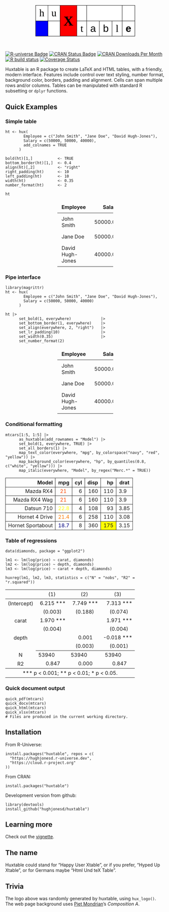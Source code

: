 <table class="huxtable" data-quarto-disable-processing="true"  style="width: fit-content; margin-left: auto; margin-right: auto;" id="tab:logo">
<col><col><col><col><col><col><col><col><tbody>
<tr>
<td class="huxtable-cell" style="vertical-align: middle; text-align: center;  border-style: solid solid solid solid; border-width: 1.2pt 1.2pt 1.2pt 1.2pt; border-top-color: rgb(0, 0, 0);  border-right-color: rgb(0, 0, 0);  border-bottom-color: rgb(0, 0, 0);  border-left-color: rgb(0, 0, 0); padding: 4pt 8pt 4pt 8pt; background-color: rgb(255, 255, 255);   font-family: Times; font-size: 24pt;"><span style="color: rgb(0, 0, 0);">h</span></td><td class="huxtable-cell" style="vertical-align: middle; text-align: center;  border-style: solid solid solid solid; border-width: 1.2pt 1.2pt 1.2pt 1.2pt; border-top-color: rgb(0, 0, 0);  border-right-color: rgb(0, 0, 0);  border-bottom-color: rgb(0, 0, 0);  border-left-color: rgb(0, 0, 0); padding: 4pt 8pt 4pt 8pt; background-color: rgb(255, 255, 255);   font-family: Times; font-size: 24pt;"><span style="color: rgb(0, 0, 0);">u</span></td><td class="huxtable-cell" rowspan="2" style="vertical-align: middle; text-align: center;  border-style: solid solid solid solid; border-width: 1.2pt 1.2pt 1.2pt 1.2pt; border-top-color: rgb(0, 0, 0);  border-right-color: rgb(0, 0, 0);  border-bottom-color: rgb(0, 0, 0);  border-left-color: rgb(0, 0, 0); padding: 4pt 8pt 4pt 8pt; background-color: rgb(255, 0, 0); font-weight: bold;  font-family: Times; font-size: 32pt;"><span style="color: rgb(0, 0, 0);">X</span></td><td class="huxtable-cell" style="vertical-align: middle; text-align: center;  border-style: solid solid solid solid; border-width: 1.2pt 1.2pt 1.2pt 1.2pt; border-top-color: rgb(0, 0, 0);  border-right-color: rgb(0, 0, 0);  border-bottom-color: rgb(0, 0, 0);  border-left-color: rgb(0, 0, 0); padding: 4pt 8pt 4pt 8pt; background-color: rgb(255, 255, 255);   font-family: Arial; font-size: 24pt;"><span style="color: rgb(0, 0, 0);"></span></td><td class="huxtable-cell" colspan="3" style="vertical-align: middle; text-align: center;  border-style: solid solid solid solid; border-width: 1.2pt 1.2pt 1.2pt 1.2pt; border-top-color: rgb(0, 0, 0);  border-right-color: rgb(0, 0, 0);  border-bottom-color: rgb(0, 0, 0);  border-left-color: rgb(0, 0, 0); padding: 4pt 8pt 4pt 8pt; background-color: rgb(255, 255, 255);   font-family: Times; font-size: 24pt;"><span style="color: rgb(0, 0, 0);"></span></td><td class="huxtable-cell" style="vertical-align: middle; text-align: center;  border-style: solid solid solid solid; border-width: 1.2pt 1.2pt 1.2pt 1.2pt; border-top-color: rgb(0, 0, 0);  border-right-color: rgb(0, 0, 0);  border-bottom-color: rgb(0, 0, 0);  border-left-color: rgb(0, 0, 0); padding: 4pt 8pt 4pt 8pt; background-color: rgb(255, 255, 255);   font-family: Arial; font-size: 24pt;"><span style="color: rgb(0, 0, 0);"></span></td></tr>
<tr>
<td class="huxtable-cell" style="vertical-align: middle; text-align: center;  border-style: solid solid solid solid; border-width: 1.2pt 1.2pt 1.2pt 1.2pt; border-top-color: rgb(0, 0, 0);  border-right-color: rgb(0, 0, 0);  border-bottom-color: rgb(0, 0, 0);  border-left-color: rgb(0, 0, 0); padding: 4pt 8pt 4pt 8pt; background-color: rgb(0, 0, 255);   font-family: Arial; font-size: 24pt;"><span style="color: rgb(0, 0, 0);"></span></td><td class="huxtable-cell" style="vertical-align: middle; text-align: center;  border-style: solid solid solid solid; border-width: 1.2pt 1.2pt 1.2pt 1.2pt; border-top-color: rgb(0, 0, 0);  border-right-color: rgb(0, 0, 0);  border-bottom-color: rgb(0, 0, 0);  border-left-color: rgb(0, 0, 0); padding: 4pt 8pt 4pt 8pt; background-color: rgb(255, 255, 255);   font-family: Times; font-size: 24pt;"><span style="color: rgb(0, 0, 0);"></span></td><td class="huxtable-cell" style="vertical-align: middle; text-align: center;  border-style: solid solid solid solid; border-width: 1.2pt 1.2pt 1.2pt 1.2pt; border-top-color: rgb(0, 0, 0);  border-right-color: rgb(0, 0, 0);  border-bottom-color: rgb(0, 0, 0);  border-left-color: rgb(0, 0, 0); padding: 4pt 8pt 4pt 8pt; background-color: rgb(255, 255, 255);   font-family: Times; font-size: 24pt;"><span style="color: rgb(0, 0, 0);">t</span></td><td class="huxtable-cell" style="vertical-align: middle; text-align: center;  border-style: solid solid solid solid; border-width: 1.2pt 1.2pt 1.2pt 1.2pt; border-top-color: rgb(0, 0, 0);  border-right-color: rgb(0, 0, 0);  border-bottom-color: rgb(0, 0, 0);  border-left-color: rgb(0, 0, 0); padding: 4pt 8pt 4pt 8pt; background-color: rgb(255, 255, 255);   font-family: Arial; font-size: 24pt;"><span style="color: rgb(0, 0, 0);">a</span></td><td class="huxtable-cell" style="vertical-align: middle; text-align: center;  border-style: solid solid solid solid; border-width: 1.2pt 1.2pt 1.2pt 1.2pt; border-top-color: rgb(0, 0, 0);  border-right-color: rgb(0, 0, 0);  border-bottom-color: rgb(0, 0, 0);  border-left-color: rgb(0, 0, 0); padding: 4pt 8pt 4pt 8pt; background-color: rgb(255, 255, 255);   font-family: Arial; font-size: 24pt;"><span style="color: rgb(0, 0, 0);">b</span></td><td class="huxtable-cell" style="vertical-align: middle; text-align: center;  border-style: solid solid solid solid; border-width: 1.2pt 1.2pt 1.2pt 1.2pt; border-top-color: rgb(0, 0, 0);  border-right-color: rgb(0, 0, 0);  border-bottom-color: rgb(0, 0, 0);  border-left-color: rgb(0, 0, 0); padding: 4pt 8pt 4pt 8pt; background-color: rgb(255, 255, 255);   font-family: Times; font-size: 24pt;"><span style="color: rgb(0, 0, 0);">l</span></td><td class="huxtable-cell" style="vertical-align: middle; text-align: center;  border-style: solid solid solid solid; border-width: 1.2pt 1.2pt 1.2pt 1.2pt; border-top-color: rgb(0, 0, 0);  border-right-color: rgb(0, 0, 0);  border-bottom-color: rgb(0, 0, 0);  border-left-color: rgb(0, 0, 0); padding: 4pt 8pt 4pt 8pt; background-color: rgb(255, 255, 255); font-weight: bold;  font-family: Arial; font-size: 24pt;"><span style="color: rgb(0, 0, 0);">e</span></td></tr>
</tbody>
</table>

<br>

<!-- badges: start -->

[![R-universe
Badge](https://hughjonesd.r-universe.dev/badges/huxtable)](https://hughjonesd.r-universe.dev/huxtable)
[![CRAN Status
Badge](https://www.r-pkg.org/badges/version/huxtable)](https://cran.r-project.org/package=huxtable)
[![CRAN Downloads Per
Month](https://cranlogs.r-pkg.org/badges/huxtable)](https://CRAN.R-project.org/package=huxtable)
[![R build
status](https://github.com/hughjonesd/huxtable/workflows/R-CMD-check/badge.svg)](https://github.com/hughjonesd/huxtable/actions)
[![Coverage
Status](https://img.shields.io/codecov/c/github/hughjonesd/huxtable/master.svg)](https://app.codecov.io/github/hughjonesd/huxtable?branch=master)
<!-- badges: end -->

Huxtable is an R package to create LaTeX and HTML tables, with a
friendly, modern interface. Features include control over text styling,
number format, background color, borders, padding and alignment. Cells
can span multiple rows and/or columns. Tables can be manipulated with
standard R subsetting or `dplyr` functions.

## Quick Examples

### Simple table

    ht <- hux(
            Employee = c("John Smith", "Jane Doe", "David Hugh-Jones"),
            Salary = c(50000, 50000, 40000),
            add_colnames = TRUE
          )

    bold(ht)[1,]           <- TRUE
    bottom_border(ht)[1,]  <- 0.4
    align(ht)[,2]          <- "right"
    right_padding(ht)      <- 10
    left_padding(ht)       <- 10
    width(ht)              <- 0.35
    number_format(ht)      <- 2

    ht

<table class="huxtable" data-quarto-disable-processing="true"  style="width: 35%; margin-left: auto; margin-right: auto;" id="tab:simple-table">
<col><col><thead>
<tr>
<th class="huxtable-cell huxtable-header" style="border-style: solid solid solid solid; border-width: 0pt 0pt 0.4pt 0pt;    padding: 6pt 10pt 6pt 10pt;">Employee</th><th class="huxtable-cell huxtable-header" style="text-align: right;  border-style: solid solid solid solid; border-width: 0pt 0pt 0.4pt 0pt;    padding: 6pt 10pt 6pt 10pt;">Salary</th></tr>
</thead>
<tbody>
<tr>
<td class="huxtable-cell" style="border-style: solid solid solid solid; border-width: 0.4pt 0pt 0pt 0pt;    padding: 6pt 10pt 6pt 10pt;">John Smith</td><td class="huxtable-cell" style="text-align: right;  border-style: solid solid solid solid; border-width: 0.4pt 0pt 0pt 0pt;    padding: 6pt 10pt 6pt 10pt;">50000.00</td></tr>
<tr>
<td class="huxtable-cell" style="border-style: solid solid solid solid; border-width: 0pt 0pt 0pt 0pt;    padding: 6pt 10pt 6pt 10pt;">Jane Doe</td><td class="huxtable-cell" style="text-align: right;  border-style: solid solid solid solid; border-width: 0pt 0pt 0pt 0pt;    padding: 6pt 10pt 6pt 10pt;">50000.00</td></tr>
<tr>
<td class="huxtable-cell" style="border-style: solid solid solid solid; border-width: 0pt 0pt 0pt 0pt;    padding: 6pt 10pt 6pt 10pt;">David Hugh-Jones</td><td class="huxtable-cell" style="text-align: right;  border-style: solid solid solid solid; border-width: 0pt 0pt 0pt 0pt;    padding: 6pt 10pt 6pt 10pt;">40000.00</td></tr>
</tbody>
</table>

### Pipe interface

    library(magrittr)
    ht <- hux(
            Employee = c("John Smith", "Jane Doe", "David Hugh-Jones"),
            Salary = c(50000, 50000, 40000)
          )

    ht |>
          set_bold(1, everywhere)             |>
          set_bottom_border(1, everywhere)    |>
          set_align(everywhere, 2, "right")   |>
          set_lr_padding(10)                  |>
          set_width(0.35)                     |>
          set_number_format(2)

<table class="huxtable" data-quarto-disable-processing="true"  style="width: 35%; margin-left: auto; margin-right: auto;" id="tab:pipe-interface">
<col><col><thead>
<tr>
<th class="huxtable-cell huxtable-header" style="border-style: solid solid solid solid; border-width: 0pt 0pt 0.4pt 0pt;    padding: 6pt 10pt 6pt 10pt;">Employee</th><th class="huxtable-cell huxtable-header" style="text-align: right;  border-style: solid solid solid solid; border-width: 0pt 0pt 0.4pt 0pt;    padding: 6pt 10pt 6pt 10pt;">Salary</th></tr>
</thead>
<tbody>
<tr>
<td class="huxtable-cell" style="border-style: solid solid solid solid; border-width: 0.4pt 0pt 0pt 0pt;    padding: 6pt 10pt 6pt 10pt;">John Smith</td><td class="huxtable-cell" style="text-align: right;  border-style: solid solid solid solid; border-width: 0.4pt 0pt 0pt 0pt;    padding: 6pt 10pt 6pt 10pt;">50000.00</td></tr>
<tr>
<td class="huxtable-cell" style="border-style: solid solid solid solid; border-width: 0pt 0pt 0pt 0pt;    padding: 6pt 10pt 6pt 10pt;">Jane Doe</td><td class="huxtable-cell" style="text-align: right;  border-style: solid solid solid solid; border-width: 0pt 0pt 0pt 0pt;    padding: 6pt 10pt 6pt 10pt;">50000.00</td></tr>
<tr>
<td class="huxtable-cell" style="border-style: solid solid solid solid; border-width: 0pt 0pt 0pt 0pt;    padding: 6pt 10pt 6pt 10pt;">David Hugh-Jones</td><td class="huxtable-cell" style="text-align: right;  border-style: solid solid solid solid; border-width: 0pt 0pt 0pt 0pt;    padding: 6pt 10pt 6pt 10pt;">40000.00</td></tr>
</tbody>
</table>

### Conditional formatting

    mtcars[1:5, 1:5] |>
          as_huxtable(add_rownames = "Model") |>
          set_bold(1, everywhere, TRUE) |>
          set_all_borders(1) |>
          map_text_color(everywhere, "mpg", by_colorspace("navy", "red", "yellow")) |>
          map_background_color(everywhere, "hp", by_quantiles(0.8, c("white", "yellow"))) |>
          map_italic(everywhere, "Model", by_regex("Merc.*" = TRUE))

<table class="huxtable" data-quarto-disable-processing="true"  style="margin-left: auto; margin-right: auto;" id="tab:conditional-formatting">
<col><col><col><col><col><col><thead>
<tr>
<th class="huxtable-cell huxtable-header" style="text-align: right;  border-style: solid solid solid solid; border-width: 1pt 1pt 1pt 1pt;">Model</th><th class="huxtable-cell huxtable-header" style="text-align: right;  border-style: solid solid solid solid; border-width: 1pt 1pt 1pt 1pt;">mpg</th><th class="huxtable-cell huxtable-header" style="text-align: right;  border-style: solid solid solid solid; border-width: 1pt 1pt 1pt 1pt;">cyl</th><th class="huxtable-cell huxtable-header" style="text-align: right;  border-style: solid solid solid solid; border-width: 1pt 1pt 1pt 1pt;">disp</th><th class="huxtable-cell huxtable-header" style="text-align: right;  border-style: solid solid solid solid; border-width: 1pt 1pt 1pt 1pt;">hp</th><th class="huxtable-cell huxtable-header" style="border-style: solid solid solid solid; border-width: 1pt 1pt 1pt 1pt;">drat</th></tr>
</thead>
<tbody>
<tr>
<td class="huxtable-cell" style="text-align: right;  border-style: solid solid solid solid; border-width: 1pt 1pt 1pt 1pt;">Mazda RX4</td><td class="huxtable-cell" style="text-align: right;  border-style: solid solid solid solid; border-width: 1pt 1pt 1pt 1pt;"><span style="color: rgb(255, 72, 0);">21&nbsp;&nbsp;</span></td><td class="huxtable-cell" style="text-align: right;  border-style: solid solid solid solid; border-width: 1pt 1pt 1pt 1pt;">6</td><td class="huxtable-cell" style="text-align: right;  border-style: solid solid solid solid; border-width: 1pt 1pt 1pt 1pt;">160</td><td class="huxtable-cell" style="text-align: right;  border-style: solid solid solid solid; border-width: 1pt 1pt 1pt 1pt;     background-color: rgb(255, 255, 255);">110</td><td class="huxtable-cell" style="border-style: solid solid solid solid; border-width: 1pt 1pt 1pt 1pt;">3.9</td></tr>
<tr>
<td class="huxtable-cell" style="text-align: right;  border-style: solid solid solid solid; border-width: 1pt 1pt 1pt 1pt;">Mazda RX4 Wag</td><td class="huxtable-cell" style="text-align: right;  border-style: solid solid solid solid; border-width: 1pt 1pt 1pt 1pt;"><span style="color: rgb(255, 72, 0);">21&nbsp;&nbsp;</span></td><td class="huxtable-cell" style="text-align: right;  border-style: solid solid solid solid; border-width: 1pt 1pt 1pt 1pt;">6</td><td class="huxtable-cell" style="text-align: right;  border-style: solid solid solid solid; border-width: 1pt 1pt 1pt 1pt;">160</td><td class="huxtable-cell" style="text-align: right;  border-style: solid solid solid solid; border-width: 1pt 1pt 1pt 1pt;     background-color: rgb(255, 255, 255);">110</td><td class="huxtable-cell" style="border-style: solid solid solid solid; border-width: 1pt 1pt 1pt 1pt;">3.9</td></tr>
<tr>
<td class="huxtable-cell" style="text-align: right;  border-style: solid solid solid solid; border-width: 1pt 1pt 1pt 1pt;">Datsun 710</td><td class="huxtable-cell" style="text-align: right;  border-style: solid solid solid solid; border-width: 1pt 1pt 1pt 1pt;"><span style="color: rgb(255, 255, 0);">22.8</span></td><td class="huxtable-cell" style="text-align: right;  border-style: solid solid solid solid; border-width: 1pt 1pt 1pt 1pt;">4</td><td class="huxtable-cell" style="text-align: right;  border-style: solid solid solid solid; border-width: 1pt 1pt 1pt 1pt;">108</td><td class="huxtable-cell" style="text-align: right;  border-style: solid solid solid solid; border-width: 1pt 1pt 1pt 1pt;     background-color: rgb(255, 255, 255);">93</td><td class="huxtable-cell" style="border-style: solid solid solid solid; border-width: 1pt 1pt 1pt 1pt;">3.85</td></tr>
<tr>
<td class="huxtable-cell" style="text-align: right;  border-style: solid solid solid solid; border-width: 1pt 1pt 1pt 1pt;">Hornet 4 Drive</td><td class="huxtable-cell" style="text-align: right;  border-style: solid solid solid solid; border-width: 1pt 1pt 1pt 1pt;"><span style="color: rgb(255, 123, 0);">21.4</span></td><td class="huxtable-cell" style="text-align: right;  border-style: solid solid solid solid; border-width: 1pt 1pt 1pt 1pt;">6</td><td class="huxtable-cell" style="text-align: right;  border-style: solid solid solid solid; border-width: 1pt 1pt 1pt 1pt;">258</td><td class="huxtable-cell" style="text-align: right;  border-style: solid solid solid solid; border-width: 1pt 1pt 1pt 1pt;     background-color: rgb(255, 255, 255);">110</td><td class="huxtable-cell" style="border-style: solid solid solid solid; border-width: 1pt 1pt 1pt 1pt;">3.08</td></tr>
<tr>
<td class="huxtable-cell" style="text-align: right;  border-style: solid solid solid solid; border-width: 1pt 1pt 1pt 1pt;">Hornet Sportabout</td><td class="huxtable-cell" style="text-align: right;  border-style: solid solid solid solid; border-width: 1pt 1pt 1pt 1pt;"><span style="color: rgb(0, 0, 128);">18.7</span></td><td class="huxtable-cell" style="text-align: right;  border-style: solid solid solid solid; border-width: 1pt 1pt 1pt 1pt;">8</td><td class="huxtable-cell" style="text-align: right;  border-style: solid solid solid solid; border-width: 1pt 1pt 1pt 1pt;">360</td><td class="huxtable-cell" style="text-align: right;  border-style: solid solid solid solid; border-width: 1pt 1pt 1pt 1pt;     background-color: rgb(255, 255, 0);">175</td><td class="huxtable-cell" style="border-style: solid solid solid solid; border-width: 1pt 1pt 1pt 1pt;">3.15</td></tr>
</tbody>
</table>

### Table of regressions

    data(diamonds, package = "ggplot2")

    lm1 <- lm(log(price) ~ carat, diamonds)
    lm2 <- lm(log(price) ~ depth, diamonds)
    lm3 <- lm(log(price) ~ carat + depth, diamonds)

    huxreg(lm1, lm2, lm3, statistics = c("N" = "nobs", "R2" = "r.squared"))

<table class="huxtable" data-quarto-disable-processing="true"  style="margin-left: auto; margin-right: auto;" id="tab:regression-table">
<col><col><col><col><thead>
<tr>
<th class="huxtable-cell huxtable-header" style="text-align: center;  border-style: solid solid solid solid; border-width: 0.8pt 0pt 0pt 0pt;      font-weight: normal;"></th><th class="huxtable-cell huxtable-header" style="text-align: center;  border-style: solid solid solid solid; border-width: 0.8pt 0pt 0.4pt 0pt;      font-weight: normal;">(1)</th><th class="huxtable-cell huxtable-header" style="text-align: center;  border-style: solid solid solid solid; border-width: 0.8pt 0pt 0.4pt 0pt;      font-weight: normal;">(2)</th><th class="huxtable-cell huxtable-header" style="text-align: center;  border-style: solid solid solid solid; border-width: 0.8pt 0pt 0.4pt 0pt;      font-weight: normal;">(3)</th></tr>
</thead>
<tbody>
<tr>
<th class="huxtable-cell huxtable-header" style="border-style: solid solid solid solid; border-width: 0pt 0pt 0pt 0pt;      font-weight: normal;">(Intercept)</th><td class="huxtable-cell" style="text-align: right;  border-style: solid solid solid solid; border-width: 0.4pt 0pt 0pt 0pt;">6.215 ***</td><td class="huxtable-cell" style="text-align: right;  border-style: solid solid solid solid; border-width: 0.4pt 0pt 0pt 0pt;">7.749 ***</td><td class="huxtable-cell" style="text-align: right;  border-style: solid solid solid solid; border-width: 0.4pt 0pt 0pt 0pt;">7.313 ***</td></tr>
<tr>
<th class="huxtable-cell huxtable-header" style="border-style: solid solid solid solid; border-width: 0pt 0pt 0pt 0pt;      font-weight: normal;"></th><td class="huxtable-cell" style="text-align: right;  border-style: solid solid solid solid; border-width: 0pt 0pt 0pt 0pt;">(0.003)&nbsp;&nbsp;&nbsp;</td><td class="huxtable-cell" style="text-align: right;  border-style: solid solid solid solid; border-width: 0pt 0pt 0pt 0pt;">(0.188)&nbsp;&nbsp;&nbsp;</td><td class="huxtable-cell" style="text-align: right;  border-style: solid solid solid solid; border-width: 0pt 0pt 0pt 0pt;">(0.074)&nbsp;&nbsp;&nbsp;</td></tr>
<tr>
<th class="huxtable-cell huxtable-header" style="border-style: solid solid solid solid; border-width: 0pt 0pt 0pt 0pt;      font-weight: normal;">carat</th><td class="huxtable-cell" style="text-align: right;  border-style: solid solid solid solid; border-width: 0pt 0pt 0pt 0pt;">1.970 ***</td><td class="huxtable-cell" style="text-align: right;  border-style: solid solid solid solid; border-width: 0pt 0pt 0pt 0pt;">&nbsp;&nbsp;&nbsp;&nbsp;&nbsp;&nbsp;&nbsp;&nbsp;</td><td class="huxtable-cell" style="text-align: right;  border-style: solid solid solid solid; border-width: 0pt 0pt 0pt 0pt;">1.971 ***</td></tr>
<tr>
<th class="huxtable-cell huxtable-header" style="border-style: solid solid solid solid; border-width: 0pt 0pt 0pt 0pt;      font-weight: normal;"></th><td class="huxtable-cell" style="text-align: right;  border-style: solid solid solid solid; border-width: 0pt 0pt 0pt 0pt;">(0.004)&nbsp;&nbsp;&nbsp;</td><td class="huxtable-cell" style="text-align: right;  border-style: solid solid solid solid; border-width: 0pt 0pt 0pt 0pt;">&nbsp;&nbsp;&nbsp;&nbsp;&nbsp;&nbsp;&nbsp;&nbsp;</td><td class="huxtable-cell" style="text-align: right;  border-style: solid solid solid solid; border-width: 0pt 0pt 0pt 0pt;">(0.004)&nbsp;&nbsp;&nbsp;</td></tr>
<tr>
<th class="huxtable-cell huxtable-header" style="border-style: solid solid solid solid; border-width: 0pt 0pt 0pt 0pt;      font-weight: normal;">depth</th><td class="huxtable-cell" style="text-align: right;  border-style: solid solid solid solid; border-width: 0pt 0pt 0pt 0pt;">&nbsp;&nbsp;&nbsp;&nbsp;&nbsp;&nbsp;&nbsp;&nbsp;</td><td class="huxtable-cell" style="text-align: right;  border-style: solid solid solid solid; border-width: 0pt 0pt 0pt 0pt;">0.001&nbsp;&nbsp;&nbsp;&nbsp;</td><td class="huxtable-cell" style="text-align: right;  border-style: solid solid solid solid; border-width: 0pt 0pt 0pt 0pt;">-0.018 ***</td></tr>
<tr>
<th class="huxtable-cell huxtable-header" style="border-style: solid solid solid solid; border-width: 0pt 0pt 0pt 0pt;      font-weight: normal;"></th><td class="huxtable-cell" style="text-align: right;  border-style: solid solid solid solid; border-width: 0pt 0pt 0.4pt 0pt;">&nbsp;&nbsp;&nbsp;&nbsp;&nbsp;&nbsp;&nbsp;&nbsp;</td><td class="huxtable-cell" style="text-align: right;  border-style: solid solid solid solid; border-width: 0pt 0pt 0.4pt 0pt;">(0.003)&nbsp;&nbsp;&nbsp;</td><td class="huxtable-cell" style="text-align: right;  border-style: solid solid solid solid; border-width: 0pt 0pt 0.4pt 0pt;">(0.001)&nbsp;&nbsp;&nbsp;</td></tr>
<tr>
<th class="huxtable-cell huxtable-header" style="border-style: solid solid solid solid; border-width: 0pt 0pt 0pt 0pt;      font-weight: normal;">N</th><td class="huxtable-cell" style="text-align: right;  border-style: solid solid solid solid; border-width: 0.4pt 0pt 0pt 0pt;">53940&nbsp;&nbsp;&nbsp;&nbsp;&nbsp;&nbsp;&nbsp;&nbsp;</td><td class="huxtable-cell" style="text-align: right;  border-style: solid solid solid solid; border-width: 0.4pt 0pt 0pt 0pt;">53940&nbsp;&nbsp;&nbsp;&nbsp;&nbsp;&nbsp;&nbsp;&nbsp;</td><td class="huxtable-cell" style="text-align: right;  border-style: solid solid solid solid; border-width: 0.4pt 0pt 0pt 0pt;">53940&nbsp;&nbsp;&nbsp;&nbsp;&nbsp;&nbsp;&nbsp;&nbsp;</td></tr>
<tr>
<th class="huxtable-cell huxtable-header" style="border-style: solid solid solid solid; border-width: 0pt 0pt 0.8pt 0pt;      font-weight: normal;">R2</th><td class="huxtable-cell" style="text-align: right;  border-style: solid solid solid solid; border-width: 0pt 0pt 0.8pt 0pt;">0.847&nbsp;&nbsp;&nbsp;&nbsp;</td><td class="huxtable-cell" style="text-align: right;  border-style: solid solid solid solid; border-width: 0pt 0pt 0.8pt 0pt;">0.000&nbsp;&nbsp;&nbsp;&nbsp;</td><td class="huxtable-cell" style="text-align: right;  border-style: solid solid solid solid; border-width: 0pt 0pt 0.8pt 0pt;">0.847&nbsp;&nbsp;&nbsp;&nbsp;</td></tr>
<tr>
<th class="huxtable-cell huxtable-header" colspan="4" style="border-style: solid solid solid solid; border-width: 0.8pt 0pt 0pt 0pt;      font-weight: normal;">*** p &lt; 0.001; ** p &lt; 0.01; * p &lt; 0.05.</th></tr>
</tbody>
</table>

### Quick document output

    quick_pdf(mtcars)
    quick_docx(mtcars)
    quick_html(mtcars)
    quick_xlsx(mtcars)
    # Files are produced in the current working directory.

## Installation

From R-Universe:

    install.packages("huxtable", repos = c(
      "https://hughjonesd.r-universe.dev",
      "https://cloud.r-project.org"
    ))

From CRAN:

    install.packages("huxtable")

Development version from github:

    library(devtools)
    install_github("hughjonesd/huxtable")

## Learning more

Check out the [vignette](articles/huxtable.html).

## The name

Huxtable could stand for “Happy User Xtable”, or if you prefer, “Hyped
Up Xtable”, or for Germans maybe “Html Und teX Table”.

## Trivia

The logo above was randomly generated by huxtable, using `hux_logo()`.
The web page background uses [Piet
Mondrian](https://en.wikipedia.org/wiki/Piet_Mondrian)’s *Composition
A*.
